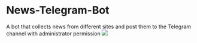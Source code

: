 # News-Telegram-Bot
A bot that collects news from different sites and post them to the Telegram channel with administrator permission
<img src='https://miro.medium.com/max/1400/1*lDOP01a49JO0a7cP0DG8Xw.png' hight=80px>
